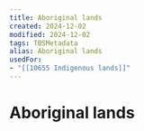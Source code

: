 ```yaml
---
title: Aboriginal lands
created: 2024-12-02
modified: 2024-12-02
tags: TBSMetadata
alias: Aboriginal lands
usedFor:
- "[[10655 Indigenous lands]]"
---
```

# Aboriginal lands

